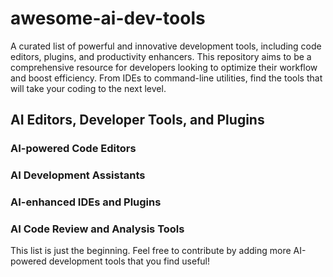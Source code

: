 # awesome-ai-dev-tools
A curated list of powerful and innovative development tools, including code editors, plugins, and productivity enhancers. This repository aims to be a comprehensive resource for developers looking to optimize their workflow and boost efficiency. From IDEs to command-line utilities, find the tools that will take your coding to the next level.

## AI Editors, Developer Tools, and Plugins

### AI-powered Code Editors

### AI Development Assistants

### AI-enhanced IDEs and Plugins

### AI Code Review and Analysis Tools

This list is just the beginning. Feel free to contribute by adding more AI-powered development tools that you find useful!

